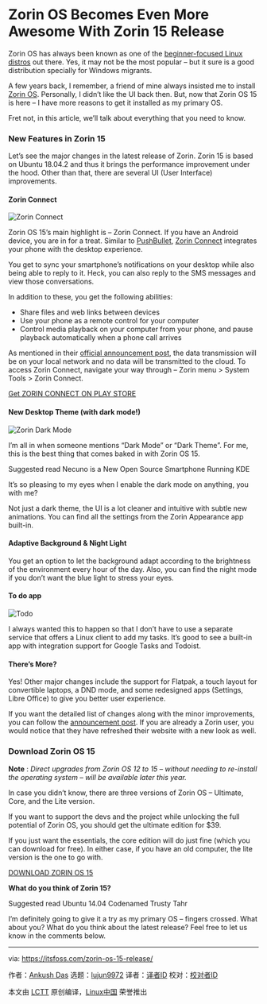 [#]: collector: (lujun9972)
[#]: translator: ( )
[#]: reviewer: ( )
[#]: publisher: ( )
[#]: url: ( )
[#]: subject: (Zorin OS Becomes Even More Awesome With Zorin 15 Release)
[#]: via: (https://itsfoss.com/zorin-os-15-release/)
[#]: author: (Ankush Das https://itsfoss.com/author/ankush/)

Zorin OS Becomes Even More Awesome With Zorin 15 Release
======

Zorin OS has always been known as one of the [beginner-focused Linux distros][1] out there. Yes, it may not be the most popular – but it sure is a good distribution specially for Windows migrants.

A few years back, I remember, a friend of mine always insisted me to install [Zorin OS][2]. Personally, I didn’t like the UI back then. But, now that Zorin OS 15 is here – I have more reasons to get it installed as my primary OS.

Fret not, in this article, we’ll talk about everything that you need to know.

### New Features in Zorin 15

Let’s see the major changes in the latest release of Zorin. Zorin 15 is based on Ubuntu 18.04.2 and thus it brings the performance improvement under the hood. Other than that, there are several UI (User Interface) improvements.

#### Zorin Connect

![Zorin Connect][3]

Zorin OS 15’s main highlight is – Zorin Connect. If you have an Android device, you are in for a treat. Similar to [PushBullet][4], [Zorin Connect][5] integrates your phone with the desktop experience.

You get to sync your smartphone’s notifications on your desktop while also being able to reply to it. Heck, you can also reply to the SMS messages and view those conversations.

In addition to these, you get the following abilities:

  * Share files and web links between devices
  * Use your phone as a remote control for your computer
  * Control media playback on your computer from your phone, and pause playback automatically when a phone call arrives



As mentioned in their [official announcement post][6], the data transmission will be on your local network and no data will be transmitted to the cloud. To access Zorin Connect, navigate your way through – Zorin menu > System Tools > Zorin Connect.

[Get ZORIN CONNECT ON PLAY STORE][5]

#### New Desktop Theme (with dark mode!)

![Zorin Dark Mode][7]

I’m all in when someone mentions “Dark Mode” or “Dark Theme”. For me, this is the best thing that comes baked in with Zorin OS 15.

[][8]

Suggested read Necuno is a New Open Source Smartphone Running KDE

It’s so pleasing to my eyes when I enable the dark mode on anything, you with me?

Not just a dark theme, the UI is a lot cleaner and intuitive with subtle new animations. You can find all the settings from the Zorin Appearance app built-in.

#### Adaptive Background & Night Light

You get an option to let the background adapt according to the brightness of the environment every hour of the day. Also, you can find the night mode if you don’t want the blue light to stress your eyes.

#### To do app

![Todo][9]

I always wanted this to happen so that I don’t have to use a separate service that offers a Linux client to add my tasks. It’s good to see a built-in app with integration support for Google Tasks and Todoist.

#### There’s More?

Yes! Other major changes include the support for Flatpak, a touch layout for convertible laptops, a DND mode, and some redesigned apps (Settings, Libre Office) to give you better user experience.

If you want the detailed list of changes along with the minor improvements, you can follow the [announcement post][6]. If you are already a Zorin user, you would notice that they have refreshed their website with a new look as well.

### Download Zorin OS 15

**Note** : _Direct upgrades from Zorin OS 12 to 15 – without needing to re-install the operating system – will be available later this year._

In case you didn’t know, there are three versions of Zorin OS – Ultimate, Core, and the Lite version.

If you want to support the devs and the project while unlocking the full potential of Zorin OS, you should get the ultimate edition for $39.

If you just want the essentials, the core edition will do just fine (which you can download for free). In either case, if you have an old computer, the lite version is the one to go with.

[DOWNLOAD ZORIN OS 15][10]

**What do you think of Zorin 15?**

[][11]

Suggested read Ubuntu 14.04 Codenamed Trusty Tahr

I’m definitely going to give it a try as my primary OS – fingers crossed. What about you? What do you think about the latest release? Feel free to let us know in the comments below.

--------------------------------------------------------------------------------

via: https://itsfoss.com/zorin-os-15-release/

作者：[Ankush Das][a]
选题：[lujun9972][b]
译者：[译者ID](https://github.com/译者ID)
校对：[校对者ID](https://github.com/校对者ID)

本文由 [LCTT](https://github.com/LCTT/TranslateProject) 原创编译，[Linux中国](https://linux.cn/) 荣誉推出

[a]: https://itsfoss.com/author/ankush/
[b]: https://github.com/lujun9972
[1]: https://itsfoss.com/best-linux-beginners/
[2]: https://zorinos.com/
[3]: https://i0.wp.com/itsfoss.com/wp-content/uploads/2019/06/zorin-connect.jpg?fit=800%2C473&ssl=1
[4]: https://www.pushbullet.com/
[5]: https://play.google.com/store/apps/details?id=com.zorinos.zorin_connect&hl=en_IN
[6]: https://zoringroup.com/blog/2019/06/05/zorin-os-15-is-here-faster-easier-more-connected/
[7]: https://i2.wp.com/itsfoss.com/wp-content/uploads/2019/06/zorin-dark-mode.jpg?fit=722%2C800&ssl=1
[8]: https://itsfoss.com/necunos-linux-smartphone/
[9]: https://i2.wp.com/itsfoss.com/wp-content/uploads/2019/06/Todo.jpg?fit=800%2C652&ssl=1
[10]: https://zorinos.com/download/
[11]: https://itsfoss.com/ubuntu-1404-codenamed-trusty-tahr/
